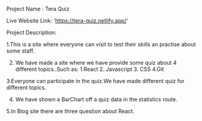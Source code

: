 Project Name : Tera Quiz

Live Website Link: 'https://tera-quiz.netlify.app/'

Project Description: 

1.This is a site where everyone can visit to test their skills an practise about some staff.

2. We have made a site where we have provide some quiz about 4 different topics..Such as: 1.React 2. Javascript 3. CSS 4.Git

3.Everyone can participate in the quiz.We have made different quiz for different topics.

4. We have shown a BarChart off a quiz data in the statistics route.

5.In Blog site there are three question about React.

